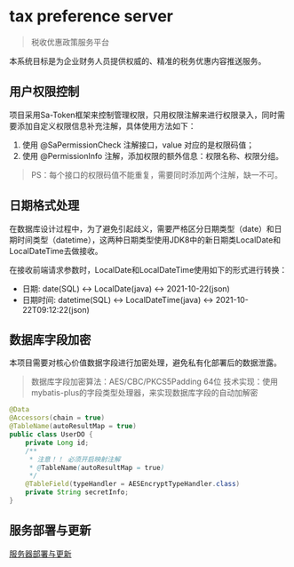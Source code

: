 # tax preference server 
> 税收优惠政策服务平台

本系统目标是为企业财务人员提供权威的、精准的税务优惠内容推送服务。

## 用户权限控制

项目采用Sa-Token框架来控制管理权限，只用权限注解来进行权限录入，同时需要添加自定义权限信息补充注解，具体使用方法如下：

1. 使用 @SaPermissionCheck 注解接口，value 对应的是权限码值；
2. 使用 @PermissionInfo 注解，添加权限的额外信息：权限名称、权限分组。

> PS：每个接口的权限码值不能重复，需要同时添加两个注解，缺一不可。

## 日期格式处理

在数据库设计过程中，为了避免引起歧义，需要严格区分日期类型（date）和日期时间类型（datetime），这两种日期类型使用JDK8中的新日期类LocalDate和LocalDateTime去做接收。

在接收前端请求参数时，LocalDate和LocalDateTime使用如下的形式进行转换：

* 日期: date(SQL) <-> LocalDate(java) <-> 2021-10-22(json)
* 日期时间: datetime(SQL) <-> LocalDateTime(java) <-> 2021-10-22T09:12:22(json)

## 数据库字段加密

本项目需要对核心价值数据字段进行加密处理，避免私有化部署后的数据泄露。

> 数据库字段加密算法：AES/CBC/PKCS5Padding 64位
> 技术实现：使用mybatis-plus的字段类型处理器，来实现数据库字段的自动加解密

```java
@Data
@Accessors(chain = true)
@TableName(autoResultMap = true)
public class UserDO {
    private Long id;
    /**
     * 注意！！ 必须开启映射注解
     * @TableName(autoResultMap = true)
     */
    @TableField(typeHandler = AESEncryptTypeHandler.class)
    private String secretInfo;
}
```

## 服务部署与更新
[服务器部署与更新](docs/deploy.md)